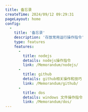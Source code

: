 ```yaml
---
title: 备忘录
createTime: 2024/09/12 09:29:31
pageLayout: home
config:
  - 
    title: '备忘录'
    description: '存放常用运行操作指令'
    type: features
    features:
      -
        title: nodejs
        details: nodejs操作指令
        link: /Memorandum/nodejs/
      -
        title: github
        details: github相关操作和技巧
        link: /Memorandum/github/
      - 
        title: dos
        details: windows 文件操作指令
        link: /Memorandum/dos/
---
```






